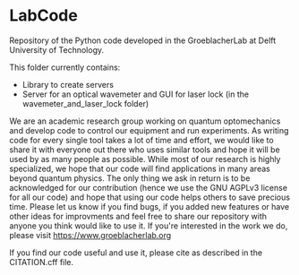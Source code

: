 # LabCode
Repository of the Python code developed in the GroeblacherLab at Delft University of Technology.

This folder currently contains:
  - Library to create servers
  - Server for an optical wavemeter and GUI for laser lock (in the wavemeter_and_laser_lock folder)

We are an academic research group working on quantum optomechanics and develop code to control our equipment and run experiments. As writing code for every single tool takes a lot of time and effort, we would like to share it with everyone out there who uses similar tools and hope it will be used by as many people as possible. While most of our research is highly specialized, we hope that our code will find applications in many areas beyond quantum physics. The only thing we ask in return is to be acknowledged for our contribution (hence we use the GNU AGPLv3 license for all our code) and hope that using our code helps others to save precious time. Please let us know if you find bugs, if you added new features or have other ideas for improvments and feel free to share our repository with anyone you think would like to use it. If you're interested in the work we do, please visit https://www.groeblacherlab.org

 If you find our code useful and use it, please cite as described in the CITATION.cff file.
